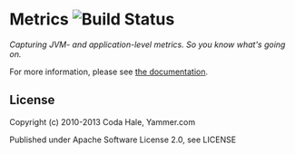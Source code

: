 Metrics ![Build Status](https://api.travis-ci.org/codahale/metrics.png)
=======

*Capturing JVM- and application-level metrics. So you know what's going on.*

For more information, please see [the documentation](http://metrics.codahale.com).


License
-------

Copyright (c) 2010-2013 Coda Hale, Yammer.com

Published under Apache Software License 2.0, see LICENSE

